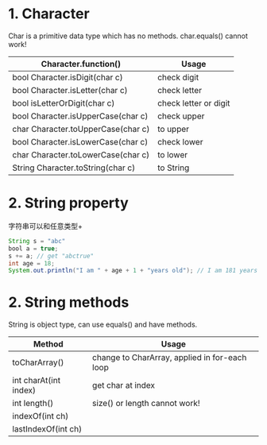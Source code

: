 # 1. Character
Char is a primitive data type which has no methods. char.equals() cannot work!

| Character.function() |  Usage |
| ------ | ------ |
| bool Character.isDigit(char c) | check digit |
| bool Character.isLetter(char c) | check letter |
| bool isLetterOrDigit(char c) | check letter or digit |
| bool Character.isUpperCase(char c) | check upper |
| char Character.toUpperCase(char c) | to upper |
| bool Character.isLowerCase(char c) | check lower |
| char Character.toLowerCase(char c) | to lower |
| String Character.toString(char c) | to String |

# 2. String property

字符串可以和任意类型+



```java
String s = "abc"
bool a = true;
s += a; // get "abctrue" 
int age = 18;
System.out.println("I am " + age + 1 + "years old"); // I am 181 years old
```

# 2. String methods
String is object type, can use equals() and have methods.  

| Method |  Usage |
| ------ | ------ |
| toCharArray() | change to CharArray, applied in for-each loop |
| int charAt(int index) | get char at index |
| int length() | size() or length cannot work! |
| indexOf(int ch) | |
|lastIndexOf(int ch) | |